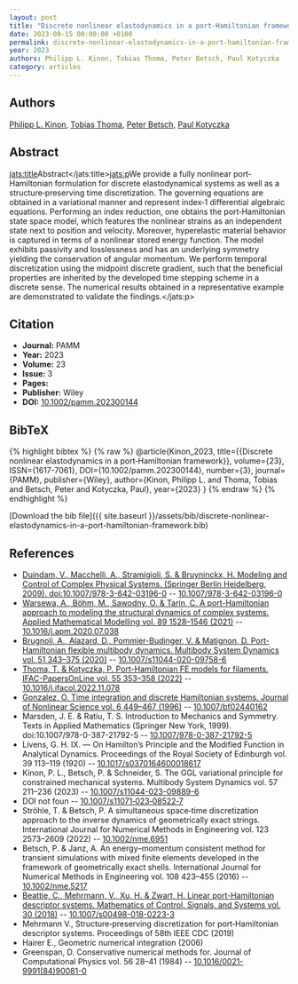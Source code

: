 ```yaml
---
layout: post
title: "Discrete nonlinear elastodynamics in a port‐Hamiltonian framework"
date: 2023-09-15 00:00:00 +0100
permalink: discrete-nonlinear-elastodynamics-in-a-port-hamiltonian-framework
year: 2023
authors: Philipp L. Kinon, Tobias Thoma, Peter Betsch, Paul Kotyczka
category: articles
---
```

 
## Authors
[Philipp L. Kinon](authors/philipp-l-kinon), [Tobias Thoma](authors/tobias-thoma), [Peter Betsch](authors/peter-betsch), [Paul Kotyczka](authors/paul-kotyczka)
 
## Abstract
<jats:title>Abstract</jats:title><jats:p>We provide a fully nonlinear port‐Hamiltonian formulation for discrete elastodynamical systems as well as a structure‐preserving time discretization. The governing equations are obtained in a variational manner and represent index‐1 differential algebraic equations. Performing an index reduction, one obtains the port‐Hamiltonian state space model, which features the nonlinear strains as an independent state next to position and velocity. Moreover, hyperelastic material behavior is captured in terms of a nonlinear stored energy function. The model exhibits passivity and losslessness and has an underlying symmetry yielding the conservation of angular momentum. We perform temporal discretization using the midpoint discrete gradient, such that the beneficial properties are inherited by the developed time stepping scheme in a discrete sense. The numerical results obtained in a representative example are demonstrated to validate the findings.</jats:p>
 
## Citation
- **Journal:** PAMM
- **Year:** 2023
- **Volume:** 23
- **Issue:** 3
- **Pages:** 
- **Publisher:** Wiley
- **DOI:** [10.1002/pamm.202300144](https://doi.org/10.1002/pamm.202300144)
 
## BibTeX
{% highlight bibtex %}
{% raw %}
@article{Kinon_2023,
  title={{Discrete nonlinear elastodynamics in a port‐Hamiltonian framework}},
  volume={23},
  ISSN={1617-7061},
  DOI={10.1002/pamm.202300144},
  number={3},
  journal={PAMM},
  publisher={Wiley},
  author={Kinon, Philipp L. and Thoma, Tobias and Betsch, Peter and Kotyczka, Paul},
  year={2023}
}
{% endraw %}
{% endhighlight %}
 
[Download the bib file]({{ site.baseurl }}/assets/bib/discrete-nonlinear-elastodynamics-in-a-port-hamiltonian-framework.bib)
 
## References
- [Duindam, V., Macchelli, A., Stramigioli, S. & Bruyninckx, H. Modeling and Control of Complex Physical Systems. (Springer Berlin Heidelberg, 2009). doi:10.1007/978-3-642-03196-0](modeling-and-control-of-complex-physical-systems) -- [10.1007/978-3-642-03196-0](https://doi.org/10.1007/978-3-642-03196-0)
- [Warsewa, A., Böhm, M., Sawodny, O. & Tarín, C. A port-Hamiltonian approach to modeling the structural dynamics of complex systems. Applied Mathematical Modelling vol. 89 1528–1546 (2021)](a-port-hamiltonian-approach-to-modeling-the-structural-dynamics-of-complex-systems) -- [10.1016/j.apm.2020.07.038](https://doi.org/10.1016/j.apm.2020.07.038)
- [Brugnoli, A., Alazard, D., Pommier-Budinger, V. & Matignon, D. Port-Hamiltonian flexible multibody dynamics. Multibody System Dynamics vol. 51 343–375 (2020)](port-hamiltonian-flexible-multibody-dynamics) -- [10.1007/s11044-020-09758-6](https://doi.org/10.1007/s11044-020-09758-6)
- [Thoma, T. & Kotyczka, P. Port-Hamiltonian FE models for filaments. IFAC-PapersOnLine vol. 55 353–358 (2022)](port-hamiltonian-fe-models-for-filaments) -- [10.1016/j.ifacol.2022.11.078](https://doi.org/10.1016/j.ifacol.2022.11.078)
- [Gonzalez, O. Time integration and discrete Hamiltonian systems. Journal of Nonlinear Science vol. 6 449–467 (1996)](time-integration-and-discrete-hamiltonian-systems) -- [10.1007/bf02440162](https://doi.org/10.1007/bf02440162)
- Marsden, J. E. & Ratiu, T. S. Introduction to Mechanics and Symmetry. Texts in Applied Mathematics (Springer New York, 1999). doi:10.1007/978-0-387-21792-5 -- [10.1007/978-0-387-21792-5](https://doi.org/10.1007/978-0-387-21792-5)
- Livens, G. H. IX. — On Hamilton’s Principle and the Modified Function in Analytical Dynamics. Proceedings of the Royal Society of Edinburgh vol. 39 113–119 (1920) -- [10.1017/s0370164600018617](https://doi.org/10.1017/s0370164600018617)
- Kinon, P. L., Betsch, P. & Schneider, S. The GGL variational principle for constrained mechanical systems. Multibody System Dynamics vol. 57 211–236 (2023) -- [10.1007/s11044-023-09889-6](https://doi.org/10.1007/s11044-023-09889-6)
- DOI not foun -- [10.1007/s11071‐023‐08522‐7](https://doi.org/10.1007/s11071‐023‐08522‐7)
- Ströhle, T. & Betsch, P. A simultaneous space‐time discretization approach to the inverse dynamics of geometrically exact strings. International Journal for Numerical Methods in Engineering vol. 123 2573–2609 (2022) -- [10.1002/nme.6951](https://doi.org/10.1002/nme.6951)
- Betsch, P. & Janz, A. An energy–momentum consistent method for transient simulations with mixed finite elements developed in the framework of geometrically exact shells. International Journal for Numerical Methods in Engineering vol. 108 423–455 (2016) -- [10.1002/nme.5217](https://doi.org/10.1002/nme.5217)
- [Beattie, C., Mehrmann, V., Xu, H. & Zwart, H. Linear port-Hamiltonian descriptor systems. Mathematics of Control, Signals, and Systems vol. 30 (2018)](linear-port-hamiltonian-descriptor-systems) -- [10.1007/s00498-018-0223-3](https://doi.org/10.1007/s00498-018-0223-3)
- Mehrmann V., Structure‐preserving discretization for port‐Hamiltonian descriptor systems. Proceedings of 58th IEEE CDC (2019)
- Hairer E., Geometric numerical integration (2006)
- Greenspan, D. Conservative numerical methods for. Journal of Computational Physics vol. 56 28–41 (1984) -- [10.1016/0021-9991(84)90081-0](https://doi.org/10.1016/0021-9991(84)90081-0)

